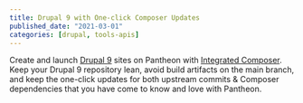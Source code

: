 ```yaml
---
title: Drupal 9 with One-click Composer Updates
published_date: "2021-03-01"
categories: [drupal, tools-apis]
---
```

Create and launch [Drupal 9](/drupal) sites on Pantheon with [Integrated Composer](/guides/integrated-composer/one-click-updates). Keep your Drupal 9 repository lean, avoid build artifacts on the main branch, and keep the one-click updates for both upstream commits & Composer dependencies that you have come to know and love with Pantheon.

